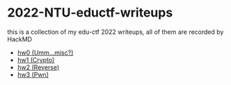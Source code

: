 # 2022-NTU-eductf-writeups
this is a collection of my edu-ctf 2022 writeups, all of them are recorded by HackMD
* [hw0 (Umm...misc?)](https://hackmd.io/@asef18766/NTU-CS-2022-hw0)
* [hw1 (Crypto)](https://hackmd.io/@asef18766/NTU-CS-2022-hw1)
* [hw2 (Reverse)](https://hackmd.io/@asef18766/NTU-CS-2022-hw2)
* [hw3 (Pwn)](https://hackmd.io/@asef18766/NTU-CS-2022-hw3)

